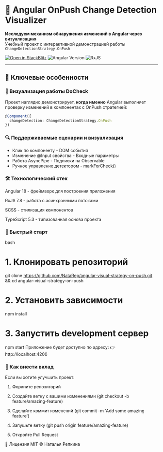 # 🚀 Angular OnPush Change Detection Visualizer

**Исследуем механизм обнаружения изменений в Angular через визуализацию**  
Учебный проект с интерактивной демонстрацией работы `ChangeDetectionStrategy.OnPush`

[![Open in StackBlitz](https://developer.stackblitz.com/img/open_in_stackblitz.svg)](https://stackblitz.com/github/NataRep/angular-visual-strategy-on-push)
![Angular Version](https://img.shields.io/badge/Angular-18-%23DD0031)
![RxJS](https://img.shields.io/badge/RxJS-7.8.0-%23B7178C)

---

## 🌟 Ключевые особенности

### 🎯 Визуализация работы DoCheck
Проект наглядно демонстрирует, **когда именно** Angular выполняет проверку изменений в компонентах с OnPush стратегией:

```typescript
@Component({
  changeDetection: ChangeDetectionStrategy.OnPush
})
```
### 🔍 Поддерживаемые сценарии и визуализация
- Клик по компоненту	          - DOM события
- Изменение @Input свойства	    - Входные параметры
- Работа AsyncPipe	            - Подписки на Observable
- Ручное управление детектором	-	markForCheck()


### 🛠 Технологический стек

Angular 18 - фреймворк для построения приложения

RxJS 7.8 - работа с асинхронными потоками

SCSS - стилизация компонентов

TypeScript 5.3 - типизованная основа проекта

### 🚀 Быстрый старт
bash
# 1. Клонировать репозиторий
git clone https://github.com/NataRep/angular-visual-strategy-on-push.git && cd angular-visual-strategy-on-push

# 2. Установить зависимости
npm install

# 3. Запустить development сервер
npm start
Приложение будет доступно по адресу:
👉 http://localhost:4200

### 🤝 Как внести вклад
Если вы хотите улучшить проект:

1. Форкните репозиторий

2. Создайте ветку с вашими изменениями (git checkout -b feature/amazing-feature)

3. Сделайте коммит изменений (git commit -m 'Add some amazing feature')

4. Запушьте ветку (git push origin feature/amazing-feature)

5. Откройте Pull Request

📄 Лицензия
MIT © Наталья Репкина
